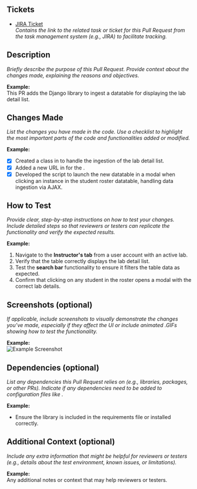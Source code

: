 ## Tickets

- [JIRA Ticket](URL)  
  *Contains the link to the related task or ticket for this Pull Request from the task management system (e.g., JIRA) to facilitate tracking.*

## Description

*Briefly describe the purpose of this Pull Request. Provide context about the changes made, explaining the reasons and objectives.*

**Example:**  
This PR adds the  Django library to ingest a datatable for displaying the lab detail list.

## Changes Made

*List the changes you have made in the code. Use a checklist to highlight the most important parts of the code and functionalities added or modified.*

**Example:**
- [x] Created a class  in  to handle the ingestion of the lab detail list.
- [x] Added a new URL in  for the .
- [x] Developed the  script to launch the new datatable in a modal when clicking an instance in the student roster datatable, handling data ingestion via AJAX.

## How to Test

*Provide clear, step-by-step instructions on how to test your changes. Include detailed steps so that reviewers or testers can replicate the functionality and verify the expected results.*

**Example:**
1. Navigate to the **Instructor's tab** from a user account with an active lab.
2. Verify that the table correctly displays the lab detail list.
3. Test the **search bar** functionality to ensure it filters the table data as expected.
4. Confirm that clicking on any student in the roster opens a modal with the correct lab details.

## Screenshots (optional)

*If applicable, include screenshots to visually demonstrate the changes you’ve made, especially if they affect the UI or include animated .GIFs showing how to test the functionality.*

**Example:**  
![Example Screenshot](https://example.com/screenshot.png)

## Dependencies (optional)

*List any dependencies this Pull Request relies on (e.g., libraries, packages, or other PRs). Indicate if any dependencies need to be added to configuration files like .*

**Example:**
- Ensure the  library is included in the requirements file or installed correctly.

## Additional Context (optional)

*Include any extra information that might be helpful for reviewers or testers (e.g., details about the test environment, known issues, or limitations).*

**Example:**  
Any additional notes or context that may help reviewers or testers.
